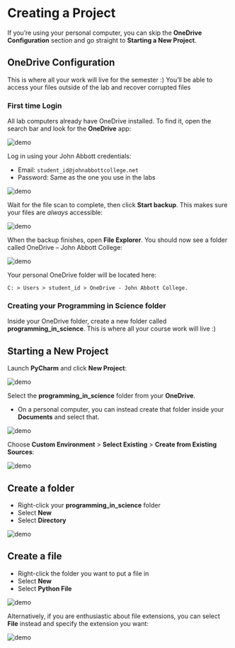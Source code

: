 # Creating a Project

If you’re using your personal computer, you can skip the **OneDrive Configuration** section and go straight to **Starting a New Project**.

## OneDrive Configuration

This is where all your work will live for the semester :) You’ll be able to access your files outside of the lab and recover corrupted files

### First time Login

All lab computers already have OneDrive installed. To find it, open the search bar and look for the **OneDrive** app:

![demo](./assets/onedrive_1.png)

Log in using your John Abbott credentials:

- Email: `student_id@johnabbottcollege.net`
- Password: Same as the one you use in the labs

![demo](./assets/onedrive_2.png)

Wait for the file scan to complete, then click **Start backup**. This makes sure your files are _always_ accessible:

![demo](./assets/onedrive_7.png)

When the backup finishes, open **File Explorer**. You should now see a folder called OneDrive – John Abbott College:

![demo](./assets/onedrive_9.png)

Your personal OneDrive folder will be located here:

```text
C: > Users > student_id > OneDrive - John Abbott College.
```

### Creating your Programming in Science folder

Inside your OneDrive folder, create a new folder called **programming_in_science**. This is where all your course work will live :)

## Starting a New Project

Launch **PyCharm** and click **New Project**:

![demo](./assets/button.png)

Select the **programming_in_science** folder from your **OneDrive**.

- On a personal computer, you can instead create that folder inside your **Documents** and select that.

![demo](./assets/find-folder.gif)

Choose **Custom Environment** > **Select Existing** > **Create from Existing Sources**:

![demo](./assets/pick-python.gif)

## Create a folder

- Right-click your **programming_in_science** folder
- Select **New**
- Select **Directory**

![demo](./assets/folder.gif)

## Create a file

- Right-click the folder you want to put a file in
- Select **New**
- Select **Python File**

![demo](./assets/new-file-2.gif)

Alternatively, if you are enthusiastic about file extensions, you can select **File** instead and specify the extension you want:

![demo](./assets/new-file.gif)

